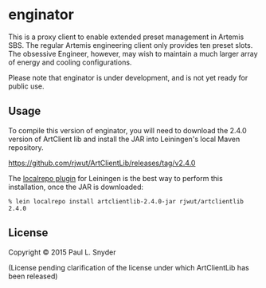 # enginator

This is a proxy client to enable extended preset management in Artemis SBS.
The regular Artemis engineering client only provides ten preset slots. The
obsessive Engineer, however, may wish to maintain a much larger array of
energy and cooling configurations.

Please note that enginator is under development, and is not yet ready for
public use.

## Usage

To compile this version of enginator, you will need to download the 2.4.0
version of ArtClient lib and install the JAR into Leiningen's local Maven
repository.

  https://github.com/rjwut/ArtClientLib/releases/tag/v2.4.0

The [localrepo plugin](https://github.com/kumarshantanu/lein-localrepo) for
Leiningen is the best way to perform this installation, once the JAR is
downloaded:

```
% lein localrepo install artclientlib-2.4.0-jar rjwut/artclientlib 2.4.0
```

## License

Copyright © 2015 Paul L. Snyder

(License pending clarification of the license under which ArtClientLib
has been released)

